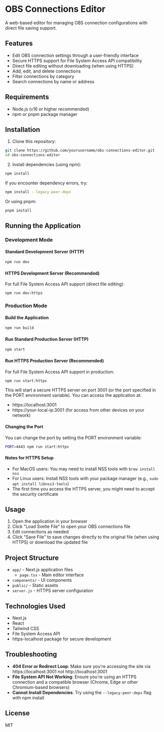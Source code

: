 # OBS Connections Editor

A web-based editor for managing OBS connection configurations with direct file saving support.

## Features

- Edit OBS connection settings through a user-friendly interface
- Secure HTTPS support for File System Access API compatibility
- Direct file editing without downloading (when using HTTPS)
- Add, edit, and delete connections
- Filter connections by category
- Search connections by name or address

## Requirements

- Node.js (v16 or higher recommended)
- npm or pnpm package manager

## Installation

1. Clone this repository:
```bash
git clone https://github.com/yourusername/obs-connections-editor.git
cd obs-connections-editor
```

2. Install dependencies (using npm):
```bash
npm install
```

If you encounter dependency errors, try:
```bash
npm install --legacy-peer-deps
```

Or using pnpm:
```bash
pnpm install
```

## Running the Application

### Development Mode

#### Standard Development Server (HTTP)

```bash
npm run dev
```

#### HTTPS Development Server (Recommended)

For full File System Access API support (direct file editing):

```bash
npm run dev:https
```

### Production Mode

#### Build the Application

```bash
npm run build
```

#### Run Standard Production Server (HTTP)

```bash
npm start
```

#### Run HTTPS Production Server (Recommended)

For full File System Access API support in production:

```bash
npm run start:https
```

This will start a secure HTTPS server on port 3001 (or the port specified in the PORT environment variable). You can access the application at:
- https://localhost:3001
- https://your-local-ip:3001 (for access from other devices on your network)

#### Changing the Port

You can change the port by setting the PORT environment variable:

```bash
PORT=4443 npm run start:https
```

#### Notes for HTTPS Setup

- For MacOS users: You may need to install NSS tools with `brew install nss`
- For Linux users: Install NSS tools with your package manager (e.g., `sudo apt install libnss3-tools`)
- The first time you access the HTTPS server, you might need to accept the security certificate

## Usage

1. Open the application in your browser
2. Click "Load Svelte File" to open your OBS connections file
3. Edit connections as needed
4. Click "Save File" to save changes directly to the original file (when using HTTPS) or download the updated file

## Project Structure

- `app/` - Next.js application files
  - `page.tsx` - Main editor interface
- `components/` - UI components 
- `public/` - Static assets
- `server.js` - HTTPS server configuration

## Technologies Used

- Next.js
- React
- Tailwind CSS
- File System Access API
- https-localhost package for secure development

## Troubleshooting

- **404 Error or Redirect Loop**: Make sure you're accessing the site via https://localhost:3001 not http://localhost:3001
- **File System API Not Working**: Ensure you're using an HTTPS connection and a compatible browser (Chrome, Edge or other Chromium-based browsers)
- **Cannot Install Dependencies**: Try using the `--legacy-peer-deps` flag with npm install

## License

MIT 